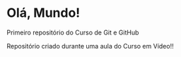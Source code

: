 # Olá, Mundo!
 Primeiro repositório do Curso de Git e GitHub

Repositório criado durante uma aula do Curso em Vídeo!!